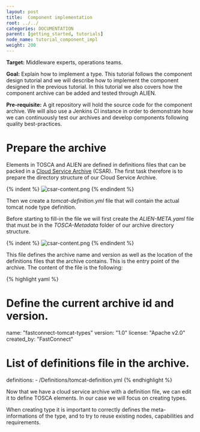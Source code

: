 ```yaml
---
layout: post
title:  Component implementation
root: ../../
categories: DOCUMENTATION
parent: [getting_started, tutorials]
node_name: tutorial_component_impl
weight: 200
---
```


**Target:** Middleware experts, operations teams.

**Goal:** Explain how to implement a type. This tutorial follows the component design tutorial and we will describe how to implement the component designed in the previous tutorial. In this tutorial we also covers how the component archive can be added and tested through ALIEN.

**Pre-requisite:** A git repository will hold the source code for the component archive. We will also use a Jenkins CI instance in order to demonstrate how we can continuously test our archives and develop components following quality best-practices.

# Prepare the archive

Elements in TOSCA and ALIEN are defined in definitions files that can be packed in a [Cloud Service Archive](#/documentation/devops_guide/cloud_service_archive.html) (CSAR). The first task therefore is to prepare the directory structure of our Cloud Service Archive.

{% indent %}
![csar-content.png](../../images/tutorial-tomcat-csar-1.png)
{% endindent %}

Then we create a _tomcat-definition.yml_ file that will contain the actual tomcat node type definition.

Before starting to fill-in the file we will first create the _ALIEN-META.yaml_ file that must be in the _TOSCA-Metadata_ folder of our archive directory structure.

{% indent %}
![csar-content.png](../../images/tutorial-tomcat-csar-2.png)
{% endindent %}

This file defines the archive name and version as well as the location of the definitions files that the archive contains. This is the entry point of the archive. The content of the file is the following:

{% highlight yaml %}
# Define the current archive id and version.
name: "fastconnect-tomcat-types"
version: "1.0"
license: "Apache v2.0"
created_by: "FastConnect"

# List of definitions file in the archive.
definitions:
    - /Definitions/tomcat-definition.yml
{% endhighlight %}

Now that we have a cloud service archive with a definition file, we can edit it to define TOSCA elements. In our case we will focus on creating types.

When creating type it is important to correctly defines the meta-informations of the type, and to try to reuse existing nodes, capabilities and requirements.
